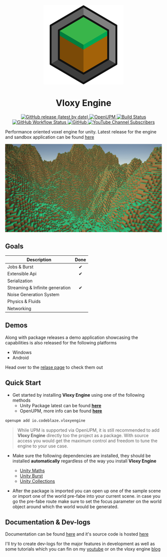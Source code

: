 ﻿<p align="center">
  <img src="https://raw.githubusercontent.com/BLaZeKiLL/VloxyEngine/main/.github/assets/vloxy_logo.svg" width=256>
  <h1 align="center">Vloxy Engine</h1>
</p>

<p align="center">
  <a href="https://github.com/BLaZeKiLL/VloxyEngine/releases">
    <img alt="GitHub release (latest by date)" src="https://img.shields.io/github/v/release/BLaZeKiLL/VloxyEngine">
  </a>
  <a href="https://openupm.com/packages/io.codeblaze.vloxyengine/">
    <img alt="OpenUPM" src="https://img.shields.io/npm/v/io.codeblaze.vloxyengine?label=openupm&amp;registry_uri=https://package.openupm.com" />
  </a>
  <a href="https://github.com/BLaZeKiLL/VloxyEngine/actions">
    <img alt="Build Status" src="https://img.shields.io/github/workflow/status/BLaZeKiLL/VloxyEngine/Build">
  </a>
  <a href="https://blazekill.github.io/vloxy-docs/">
    <img alt="GitHub Workflow Status" src="https://img.shields.io/github/workflow/status/BLaZeKiLL/vloxy-docs/Deploy%20to%20GitHub%20Pages?label=docs">
  </a>
  <a href="https://github.com/BLaZeKiLL/VloxyEngine/blob/main/LICENSE.md">
    <img alt="GitHub" src="https://img.shields.io/github/license/BLaZeKiLL/VloxyEngine">
  </a>
  <a href="https://www.youtube.com/c/CodeBlazeX">
    <img alt="YouTube Channel Subscribers" src="https://img.shields.io/youtube/channel/subscribers/UC_qfPIYfXOvg0SDAc8Z68WA?label=CodeBlaze&style=social">
  </a>
</p>

Performance oriented voxel engine for unity. Latest release for the engine and sandbox application can be found [here](https://github.com/BLaZeKiLL/VloxyEngine/releases)

<img src="https://raw.githubusercontent.com/BLaZeKiLL/VloxyEngine/main/.github/assets/vloxy_engine.png">

## Goals

| Description                     | Done |
|---------------------------------|:----:|
| Jobs & Burst                    |  ✔   |
| Extensible Api                  |  ✔   |
| Serialization                   |      |
| Streaming & Infinite generation |  ✔   |
| Noise Generation System         |      |
| Physics & Fluids                |      |
| Networking                      |      |

## Demos
Along with package releases a demo application showcasing the capabilities is also released for the following platforms
- Windows
- Android

Head over to the [relase page](https://github.com/BLaZeKiLL/VloxyEngine/releases) to check them out

## Quick Start

- Get started by installing **Vloxy Engine** using one of the following methods
  - Unity Package latest can be found **[here](https://github.com/BLaZeKiLL/VloxyEngine/releases)**
  - OpenUPM, more info can be found **[here](https://openupm.com/packages/io.codeblaze.vloxyengine/)**
```bash title="OpenUPM Install Command"
openupm add io.codeblaze.vloxyengine
```

> While UPM is supported via OpenUPM, it is still recommended to add **Vloxy Engine** directly too the project as a package.
> With source access you would get the maximum control and freedom to tune the engine to your use case.


- Make sure the following dependencies are installed, they should be installed **automatically** regardless of the way you install **Vloxy Engine**
  - [Unity Maths](https://docs.unity3d.com/Packages/com.unity.mathematics@1.2/manual/index.html)
  - [Unity Burst](https://docs.unity3d.com/Packages/com.unity.burst@1.7/manual/index.html)
  - [Unity Collections](https://docs.unity3d.com/Packages/com.unity.collections@1.2/manual/index.html)

- After the package is imported you can open up one of the sample scene or import one of the world pre-fabe into your current scene.
in case you go the pre-fabe route make sure to set the focus parameter on the world object around which the world would be generated.

## Documentation & Dev-logs
Documentation can be found [here](https://blazekill.github.io/vloxy-docs/) and it's source code is hosted [here](https://github.com/BLaZeKiLL/vloxy-docs)

I'll try to create dev-logs for the major features in development as well as some tutorials which you can fin on my [youtube](https://www.youtube.com/c/CodeBlazeX) or on the vloxy engine [blog](https://blazekill.github.io/vloxy-docs/blog)

